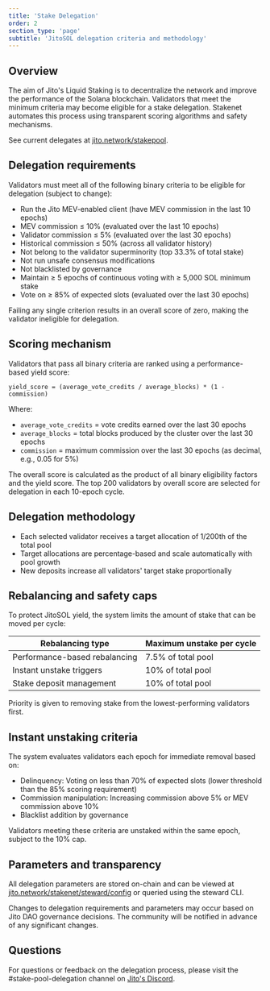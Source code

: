 ```yaml
---
title: 'Stake Delegation'
order: 2
section_type: 'page'
subtitle: 'JitoSOL delegation criteria and methodology'
---
```


## Overview

The aim of Jito's Liquid Staking is to decentralize the network and improve the performance of the Solana blockchain. Validators that meet the minimum criteria may become eligible for a stake delegation. Stakenet automates this process using transparent scoring algorithms and safety mechanisms.

See current delegates at [jito.network/stakepool](https://www.jito.network/stakepool/Jito4APyf642JPZPx3hGc6WWJ8zPKtRbRs4P815Awbb/).

## Delegation requirements

Validators must meet all of the following binary criteria to be eligible for delegation (subject to change):

- Run the Jito MEV-enabled client (have MEV commission in the last 10 epochs)
- MEV commission ≤ 10% (evaluated over the last 10 epochs)
- Validator commission ≤ 5% (evaluated over the last 30 epochs)
- Historical commission ≤ 50% (across all validator history)
- Not belong to the validator superminority (top 33.3% of total stake)
- Not run unsafe consensus modifications
- Not blacklisted by governance
- Maintain ≥ 5 epochs of continuous voting with ≥ 5,000 SOL minimum stake
- Vote on ≥ 85% of expected slots (evaluated over the last 30 epochs)

Failing any single criterion results in an overall score of zero, making the validator ineligible for delegation.

## Scoring mechanism

Validators that pass all binary criteria are ranked using a performance-based yield score:

```
yield_score = (average_vote_credits / average_blocks) * (1 - commission)
```

Where:
- `average_vote_credits` = vote credits earned over the last 30 epochs
- `average_blocks` = total blocks produced by the cluster over the last 30 epochs  
- `commission` = maximum commission over the last 30 epochs (as decimal, e.g., 0.05 for 5%)

The overall score is calculated as the product of all binary eligibility factors and the yield score. The top 200 validators by overall score are selected for delegation in each 10-epoch cycle.

## Delegation methodology

- Each selected validator receives a target allocation of 1/200th of the total pool
- Target allocations are percentage-based and scale automatically with pool growth
- New deposits increase all validators' target stake proportionally

## Rebalancing and safety caps

To protect JitoSOL yield, the system limits the amount of stake that can be moved per cycle:

| Rebalancing type | Maximum unstake per cycle |
|------------------|---------------------------|
| Performance-based rebalancing | 7.5% of total pool |
| Instant unstake triggers | 10% of total pool |
| Stake deposit management | 10% of total pool |

Priority is given to removing stake from the lowest-performing validators first.

## Instant unstaking criteria

The system evaluates validators each epoch for immediate removal based on:

- Delinquency: Voting on less than 70% of expected slots (lower threshold than the 85% scoring requirement)
- Commission manipulation: Increasing commission above 5% or MEV commission above 10%
- Blacklist addition by governance

Validators meeting these criteria are unstaked within the same epoch, subject to the 10% cap.

## Parameters and transparency

All delegation parameters are stored on-chain and can be viewed at [jito.network/stakenet/steward/config](https://jito.network/stakenet/steward/config) or queried using the steward CLI.

Changes to delegation requirements and parameters may occur based on Jito DAO governance decisions. The community will be notified in advance of any significant changes.

## Questions

For questions or feedback on the delegation process, please visit the #stake-pool-delegation channel on [Jito's Discord](https://discord.gg/jito).


